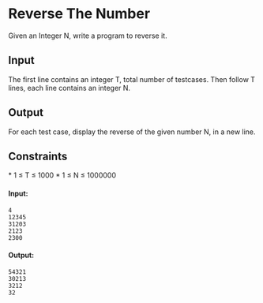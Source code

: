 <h1>Reverse The Number</h1>

<p>
Given an Integer N, write a program to reverse it.
</p>

<h2>Input</h2>
<p>
The first line contains an integer T, total number of testcases. Then follow T lines, each line contains an integer N.
</p>

<h2>Output</h2>
<p>
For each test case, display the reverse of the given number N, in a new line.
</p>

<h2>Constraints</h2>
* 1 ≤ T ≤ 1000
* 1 ≤ N ≤ 1000000

#### Input:

```
4
12345
31203
2123
2300

```

#### Output:

```
54321
30213
3212
32

```
